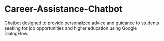 # Career-Assistance-Chatbot
Chatbot designed to provide personalized advice and guidance to students seeking for job opportunities and higher education using Google DialogFlow.
